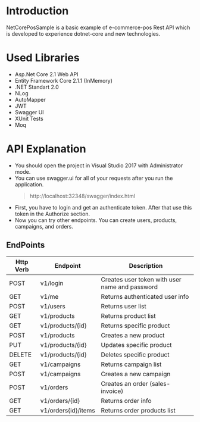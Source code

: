 # Introduction

NetCorePosSample is a basic example of e-commerce-pos Rest API which is developed to experience dotnet-core and new technologies.

# Used Libraries
  - Asp.Net Core 2.1 Web API
  - Entity Framework Core 2.1.1 (InMemory)
  - .NET Standart 2.0
  - NLog
  - AutoMapper
  - JWT
  - Swagger UI
  - XUnit Tests
  - Moq
   
# API Explanation
  - You should open the project in Visual Studio 2017 with Administrator mode.
  - You can use swagger.ui for all of your requests after you run the application.
    > http://localhost:32348/swagger/index.html
  - First, you have to login and get an authenticate token. After that use this token in the Authorize section.
  - Now you can try other endpoints. You can create users, products, campaigns, and orders.
  
## EndPoints


|Http Verb|Endpoint        |Description                  |
|----------------|----------------|-----------------------------|
|POST|v1/login        |Creates user token with user name and password            |
|GET|v1/me           |Returns authenticated user info            |
|POST|v1/users           |Returns user list            |
|GET|v1/products           |Returns product list            |
|GET|v1/products/{id}           |Returns specific product            |
|POST|v1/products           |Creates a new product            |
|PUT|v1/products/{id}           |Updates specific product             |
|DELETE|v1/products/{id}           |Deletes specific product            |
|GET|v1/campaigns           |Returns campaign list            |
|POST|v1/campaigns           |Creates a new campaign             |
|POST|v1/orders           |Creates an order (sales-invoice)            |
|GET|v1/orders/{id}           |Returns order info            |
|GET|v1/orders{id}/items           |Returns order products list            |
